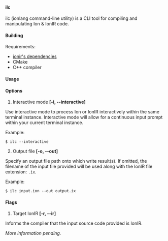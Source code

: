 #### ilc

ilc (ionlang command-line utility) is a CLI tool for compiling and manipulating Ion & IonIR code.

#### Building

Requirements:

* [ionir's dependencies](https://github.com/ionlang/ionir#requirements)
* CMake
* C++ compiler

#### Usage

#### Options

1. Interactive mode **[-i, --interactive]**

Use interactive mode to process Ion or IonIR interactively within the same terminal instance.
Interactive mode will allow for a continuous input prompt within your current terminal instance.

Example:

```shell
$ ilc --interactive
```

2. Output file **[-o, --out]**

Specify an output file path onto which write result(s). If omitted, the filename of the input file
provided will be used along with the IonIR file extension: `.ix`.

Example:

```shell
$ ilc input.ion --out output.ix
```

#### Flags

1. Target IonIR **[-r, --ir]**

Informs the compiler that the input source code provided is IonIR.

*More information pending.*
